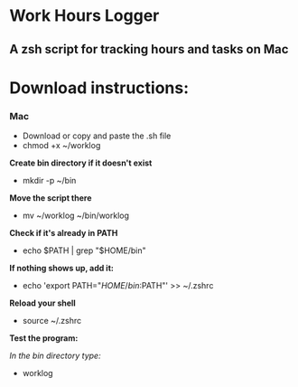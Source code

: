 # Work Hours Logger
## A zsh script for tracking hours and tasks on Mac

# Download instructions:

### Mac
- Download or copy and paste the .sh file
- chmod +x ~/worklog

**Create bin directory if it doesn't exist**
- mkdir -p ~/bin

**Move the script there**
- mv ~/worklog ~/bin/worklog

**Check if it's already in PATH**
- echo $PATH | grep "$HOME/bin"

**If nothing shows up, add it:**
- echo 'export PATH="$HOME/bin:$PATH"' >> ~/.zshrc

**Reload your shell**
- source ~/.zshrc

**Test the program:**

*In the bin directory type:*
- worklog

